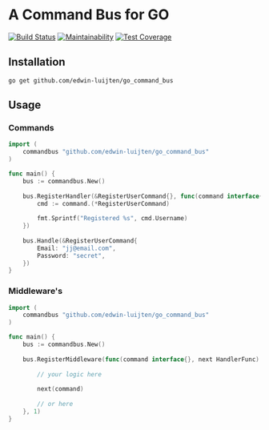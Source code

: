 # A Command Bus for GO

[![Build Status](https://travis-ci.com/Edwin-Luijten/go_command_bus.svg?branch=master)](https://travis-ci.com/Edwin-Luijten/go_command_bus) 
[![Maintainability](https://api.codeclimate.com/v1/badges/ff5d37cbc59ef9a174a5/maintainability)](https://codeclimate.com/github/Edwin-Luijten/go_command_bus/maintainability) 
[![Test Coverage](https://api.codeclimate.com/v1/badges/ff5d37cbc59ef9a174a5/test_coverage)](https://codeclimate.com/github/Edwin-Luijten/go_command_bus/test_coverage)

## Installation
``` go get github.com/edwin-luijten/go_command_bus ```

## Usage

### Commands
```go
import (
    commandbus "github.com/edwin-luijten/go_command_bus"
)

func main() {
    bus := commandbus.New()
    
    bus.RegisterHandler(&RegisterUserCommand{}, func(command interface{}) {
        cmd := command.(*RegisterUserCommand)
        
        fmt.Sprintf("Registered %s", cmd.Username)
    })
    
    bus.Handle(&RegisterUserCommand{
    	Email: "jj@email.com",
    	Password: "secret",
    })
}
```

### Middleware's

```go
import (
    commandbus "github.com/edwin-luijten/go_command_bus"
)

func main() {
    bus := commandbus.New()
    
    bus.RegisterMiddleware(func(command interface{}, next HandlerFunc) {
        
    	// your logic here
    
        next(command)
    
        // or here
    }, 1) 
}
```